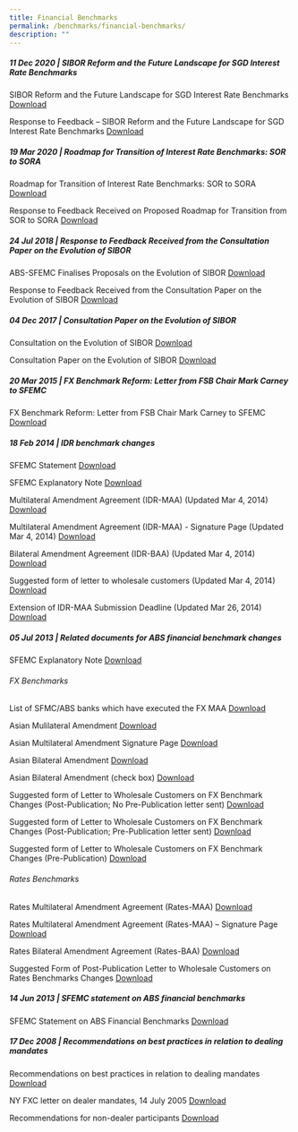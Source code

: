 ```yaml
---
title: Financial Benchmarks
permalink: /benchmarks/financial-benchmarks/
description: ""
---
```

##### 11 Dec 2020 | SIBOR Reform and the Future Landscape for SGD Interest Rate Benchmarks #####
SIBOR Reform and the Future Landscape for SGD Interest Rate Benchmarks
[Download](/files/Benchmarks/2020-12-11-SIBOR%20Reform%20and%20the%20Future%20Landscape%20for%20SGD%20Interest%20Rate%20Benchmarks.pdf)

Response to Feedback – SIBOR Reform and the Future Landscape for SGD Interest Rate Benchmarks
[Download](/files/Benchmarks/2020-12-11-Response%20to%20Feedback%20-%20SIBOR%20Reform%20and%20the%20Future%20Landscape%20for%20SGD%20Interest%20Rate%20Benchmarks.pdf)

##### 19 Mar 2020 | Roadmap for Transition of Interest Rate Benchmarks: SOR to SORA #####
Roadmap for Transition of Interest Rate Benchmarks: SOR to SORA
[Download](/files/Benchmarks/2020-03-19-30Aug2019-ABS-SFEMC%20Media%20Release%20on%20Roadmap%20for%20Transition%20of%20Interest%20Rate%20Benchmarks.pdf)

Response to Feedback Received on Proposed Roadmap for Transition from SOR to SORA
[Download](/files/Benchmarks/2020-03-19-Response%20to%20Feedback%20Received%20on%20Proposed%20Roadmap%20for%20Transition%20from%20SOR%20to%20SORA.pdf)

##### 24 Jul 2018 | Response to Feedback Received from the Consultation Paper on the Evolution of SIBOR #####
ABS-SFEMC Finalises Proposals on the Evolution of SIBOR
[Download](/files/Benchmarks/2018-07-24-ABS-SFEMC-finalises-proposal-evolution-SIBOR.pdf)

Response to Feedback Received from the Consultation Paper on the Evolution of SIBOR
[Download](/files/Benchmarks/2018-07-24-response-feedback-received-consultation-evolution-SIBOR.pdf)

##### 04 Dec 2017 | Consultation Paper on the Evolution of SIBOR
Consultation on the Evolution of SIBOR
[Download](/files/Benchmarks/2017-08-04-consultation-evolution-SIBOR.pdf)

Consultation Paper on the Evolution of SIBOR
[Download](/files/Benchmarks/2017-08-04-consultation-paper-evolution-SIBOR.pdf)

##### 20 Mar 2015 | FX Benchmark Reform: Letter from FSB Chair Mark Carney to SFEMC #####
FX Benchmark Reform: Letter from FSB Chair Mark Carney to SFEMC
[Download](/files/Benchmarks/2015-03-20-FX_benchmark_reforms-Letter_from_FSB_Chair.pdf)

##### 18 Feb 2014 | IDR benchmark changes #####
SFEMC Statement
[Download](/files/Benchmarks/2014-02-18-SFEMC_Statement_-_18_Feb_2014-FINAL.pdf)

SFEMC Explanatory Note
[Download](/files/Benchmarks/2014-02-18-SFEMC_Explanatory_Note_-_18_Feb_2014-FINAL.pdf)

Multilateral Amendment Agreement (IDR-MAA) (Updated Mar 4, 2014)
[Download](/files/Benchmarks/2014-02-18-IDR-MAA_2014_Mar_4.pdf)

Multilateral Amendment Agreement (IDR-MAA) - Signature Page (Updated Mar 4, 2014)
[Download](/files/Benchmarks/2014-02-18-IDR-MAA_Post-Pub_Letter_2014_Mar_4.docx)

Bilateral Amendment Agreement (IDR-BAA) (Updated Mar 4, 2014)
[Download](/files/Benchmarks/2014-02-18-IDR-BAA_2014_Mar_4.docx)

Suggested form of letter to wholesale customers (Updated Mar 4, 2014)
[Download](/files/Benchmarks/2014-02-18-FX_Post_Pub_Letter_(where_Pre_Pub_sent)_5_Jul.docx)

Extension of IDR-MAA Submission Deadline (Updated Mar 26, 2014)
[Download](/files/Benchmarks/2014-02-18-Extension_of_IDR-MAA_Submission_Deadline.pdf)

##### 05 Jul 2013 | Related documents for ABS financial benchmark changes
SFEMC Explanatory Note
[Download](/files/Benchmarks/2013-07-05-SFEMC_Explanatory_Note_5_July.pdf)

######  FX Benchmarks ###### 
List of SFMC/ABS banks which have executed the FX MAA
[Download](/files/Benchmarks/2013-07-05-FX-List_of_SFEMC_and_ABS_Banks_(FX-MAA)_[2013_08_07].pdf)

Asian Mulilateral Amendment
[Download](/files/Benchmarks/2013-07-05-FX-Asian_Multilateral_Amendment_July_5.pdf)

Asian Multilateral Amendment Signature Page
[Download](/files/Benchmarks/2013-07-05-FX-Asian_Multilateral_Amendment_Signature_Page_July_5.doc)

Asian Bilateral Amendment
[Download](/files/Benchmarks/2013-07-05-FX-Asian_Bilateral_Amendment_July_5.doc)

Asian Bilateral Amendment (check box)
[Download](/files/Benchmarks/2013-07-05-FX-Asian_Bilateral_Amendment_(check_box)_July_5.doc)

Suggested form of Letter to Wholesale Customers on FX Benchmark Changes (Post-Publication; No Pre-Publication letter sent)
[Download](/files/Benchmarks/2013-07-05-FX-Suggested_form_of_letter_to_wholesale_customers_on_FX_benchmark_changes.docx)

Suggested form of Letter to Wholesale Customers on FX Benchmark Changes (Post-Publication; Pre-Publication letter sent)
[Download](/files/Benchmarks/2013-07-05-FX_Post_Pub_Letter_(where_Pre_Pub_sent)_5_Jul.docx)

Suggested form of Letter to Wholesale Customers on FX Benchmark Changes (Pre-Publication)
[Download](/files/Benchmarks/2013-07-05-FX_Post_Pub_Letter_(where_no_Pre_Pub_sent)_5_Jul.docx)

###### Rates Benchmarks ###### 

Rates Multilateral Amendment Agreement (Rates-MAA)
[Download](/files/Benchmarks/2013-07-05-Rates_MAA.pdf)

Rates Multilateral Amendment Agreement (Rates-MAA) – Signature Page
[Download](/files/Benchmarks/2013-07-05-Rates_MAA_Signature_Page.docx)

Rates Bilateral Amendment Agreement (Rates-BAA)
[Download](/files/Benchmarks/2013-07-05-Rates_BAA.docx)

Suggested Form of Post-Publication Letter to Wholesale Customers on Rates Benchmarks Changes
[Download](/files/Benchmarks/2013-07-05-Rates_Post_Pub_Letter.docx)

##### 14 Jun 2013 | SFEMC statement on ABS financial benchmarks #####
SFEMC Statement on ABS Financial Benchmarks
[Download](/files/Benchmarks/2013-06-14-SFEMC_Statement_on_ABS_Financial_Benchmarks.pdf)

##### 17 Dec 2008 | Recommendations on best practices in relation to dealing mandates #####
Recommendations on best practices in relation to dealing mandates
[Download](/files/Benchmarks/2008-12-17-Recommendations-Best-Practices-Dealing-Mandates.pdf)

NY FXC letter on dealer mandates, 14 July 2005
[Download](/files/Benchmarks/2008-12-17-NYFXC_dealermandates14July05.pdf)

Recommendations for non-dealer participants
[Download](/files/Benchmarks/2008-12-17-Recommendations_nondealerparticipants.pdf)